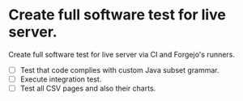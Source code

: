# Create full software test for live server.
Create full software test for live server via CI and Forgejo's runners.
* [ ] Test that code complies with custom Java subset grammar.
* [ ] Execute integration test.
* [ ] Test all CSV pages and also their charts.
